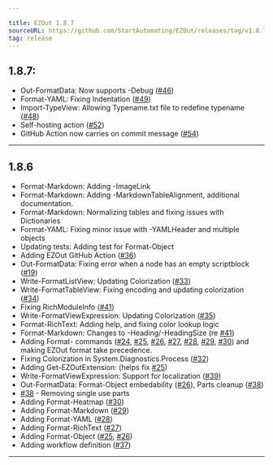 ```yaml
---

title: EZOut 1.8.7
sourceURL: https://github.com/StartAutomating/EZOut/releases/tag/v1.8.7
tag: release
---
```

## 1.8.7:
* Out-FormatData: Now supports -Debug ([#46](https://github.com/StartAutomating/EZOut/issues/46))
* Format-YAML: Fixing Indentation ([#49](https://github.com/StartAutomating/EZOut/issues/49))
* Import-TypeView: Allowing Typename.txt file to redefine typename ([#48](https://github.com/StartAutomating/EZOut/issues/48))
* Self-hosting action ([#52](https://github.com/StartAutomating/EZOut/issues/52))
* GitHub Action now carries on commit message ([#54](https://github.com/StartAutomating/EZOut/issues/54))
---
## 1.8.6
* Format-Markdown:  Adding -ImageLink
* Format-Markdown:  Adding -MarkdownTableAlignment, additional documentation.
* Format-Markdown:  Normalizing tables and fixing issues with Dictionaries
* Format-YAML: Fixing minor issue with -YAMLHeader and multiple objects
* Updating tests:  Adding test for Format-Object
* Adding EZOut GitHub Action ([#36](https://github.com/StartAutomating/EZOut/issues/36))
* Out-FormatData:  Fixing error when a node has an empty scriptblock ([#19](https://github.com/StartAutomating/EZOut/issues/19))
* Write-FormatListView:  Updating Colorization ([#33](https://github.com/StartAutomating/EZOut/issues/33))
* Write-FormatTableView:  Fixing encoding and updating colorization ([#34](https://github.com/StartAutomating/EZOut/issues/34))
* Fixing RichModuleInfo ([#41](https://github.com/StartAutomating/EZOut/issues/41))
* Write-FormatViewExpression:  Updating Colorization ([#35](https://github.com/StartAutomating/EZOut/issues/35))
* Format-RichText:  Adding help, and fixing color lookup logic
* Format-Markdown:  Changes to -Heading/-HeadingSize (re [#41](https://github.com/StartAutomating/EZOut/issues/41))
* Adding Format- commands ([#24](https://github.com/StartAutomating/EZOut/issues/24), [#25](https://github.com/StartAutomating/EZOut/issues/25), [#26](https://github.com/StartAutomating/EZOut/issues/26), [#27](https://github.com/StartAutomating/EZOut/issues/27), [#28](https://github.com/StartAutomating/EZOut/issues/28), [#29](https://github.com/StartAutomating/EZOut/issues/29), [#30](https://github.com/StartAutomating/EZOut/issues/30)) and making EZOut format take precedence.
* Fixing Colorization in System.Diagnostics.Process ([#32](https://github.com/StartAutomating/EZOut/issues/32))
* Adding Get-EZOutExtension: (helps fix [#25](https://github.com/StartAutomating/EZOut/issues/25))
* Write-FormatViewExpression:  Support for localization ([#39](https://github.com/StartAutomating/EZOut/issues/39))
* Out-FormatData:  Format-Object embedability ([#26](https://github.com/StartAutomating/EZOut/issues/26)), Parts cleanup ([#38](https://github.com/StartAutomating/EZOut/issues/38))
* [#38](https://github.com/StartAutomating/EZOut/issues/38) - Removing single use parts
* Adding Format-Heatmap ([#30](https://github.com/StartAutomating/EZOut/issues/30))
* Adding Format-Markdown ([#29](https://github.com/StartAutomating/EZOut/issues/29))
* Adding Format-YAML ([#28](https://github.com/StartAutomating/EZOut/issues/28))
* Adding Format-RichText ([#27](https://github.com/StartAutomating/EZOut/issues/27))
* Adding Format-Object ([#25](https://github.com/StartAutomating/EZOut/issues/25), [#26](https://github.com/StartAutomating/EZOut/issues/26))
* Adding workflow definition ([#37](https://github.com/StartAutomating/EZOut/issues/37))
---
